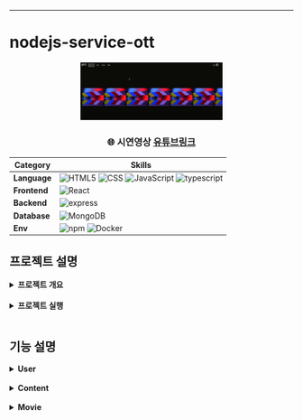 - - -
# nodejs-service-ott
<div align="center">
    <img  style="width: 50%" src="../wiki-images/nodejs-service-ott/메인 이미지1.png">
      <h3>
      🌐 시연영상
        <a href="https://www.youtube.com/watch?v=Kf4-rXis8qU&t=2s">유튜브링크</a>
      </h3>

| **Category** |**Skills**| 
|-------------|---------|
|**Language**| ![HTML5](https://img.shields.io/badge/html-E34F26?style=for-the-badge&logo=html5&logoColor=white) ![CSS](https://img.shields.io/badge/css-1572B6?style=for-the-badge&logo=css3&logoColor=white) ![JavaScript](https://img.shields.io/badge/javascript-F7DF1E?style=for-the-badge&logo=javascript&logoColor=white) ![typescript](https://img.shields.io/badge/typescript-3178C6.svg?&style=for-the-badge&logo=typescript&logoColor=white) |
|**Frontend**| ![React](https://img.shields.io/badge/React.js-61DAFB.svg?&style=for-the-badge&logo=React&logoColor=white) 
|**Backend**| ![express](https://img.shields.io/badge/express-000000?style=for-the-badge&logo=express&logoColor=white)|
| **Database**| ![MongoDB](https://img.shields.io/badge/mongodb-47A248?style=for-the-badge&logo=mongodb&logoColor=white)|
| **Env**|![npm](https://img.shields.io/badge/npm-D24939?style=for-the-badge&logo=npm&logoColor=white) ![Docker](https://img.shields.io/badge/docker-2496ED?style=for-the-badge&logo=docker&logoColor=white) 

</div>

## 프로젝트 설명
<details>
	<summary><b> 프로젝트 개요</b></summary>
    <ul>
        <li>넷플릭스 같은 OTT 서비스, 세션을 이용한 유저 인증, Express 기반 REST API 설계
        </li>
        <li>React, NodeJs, Express, MongoDB, TypeScript를 사용해 OTT서비스 앱 구축
        </li>
    </ul>
</details>

<br>

<details>
	<summary><b> 프로젝트 실행</b></summary>

```bash
 # prerequisites: npm, node, MongoDB(docker)
 # execution
 docker-compose up -d
git clone https://github.com/mpqm/nodejs-service-ott.git
 cd backend
 npm install
 npm start
 cd frontend
 npm install
 npm start
```
</details>

<br>

## 기능 설명
<details>
	<summary><b> User </b></summary>
    <ul>
        <li>회원가입, 로그인, 로그아웃, 인증정보가져오기, 삭제, 수정, 조회, 전체조회, 쿼리를 통한 월별 유저 가입수 통계
        </li>
        <li>세션 인증 방식을 이용한 사용자 인증 + 로그인, 로그아웃, 회원가입, NAVBAR에서 사용자 이름, 프로필 사진 출력
        </li>
        <li>react-hook을 이용한 커스텀 유효성검증 로그인, 회원가입용 Form 객체 구현
        </li>
        <li>react-router-dom 이용해 라우팅 구현, 삼항연산자 조건식을 사용해 사용자 인증시에만 서비스 이용가능하게 만듬
        </li>
    </ul>
</details>
<br>
<details>
	<summary><b> Content </b></summary>
    <ul>
        <li>삭제, 생성, 쿼리(type & genre)를 통한 조회 기능
        </li>
        <li>넷플릭스의 슬라이드를 구현하기 위해 Movie를 타입 + 장르별로 배열로 만들어 저장
        </li>
        <li>프론트엔드에서 이중배열로 데이터가 API호출이 나와서 자식배열의 MovieId를 추출하는 로직 구현
        </li>
        <li>장르가 선택되지 않으면 셔플 알고리즘을 통해 가지고 있는 모든 영화를 무작위로 배열
        </li>
    </ul>
</details>
<br>
<details>
	<summary><b> Movie </b></summary>
    <ul>
        <li>삭제, 작성, 수정, 쿼리를 통한 조회($type, $name)
        </li>
        <li>캐러셀을 이용한 Movie 슬라이더 생성
        </li>
    </ul>
</details>